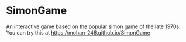 # SimonGame
An interactive game based on the popular simon game of the late 1970s.
You can try this at https://mohan-246.github.io/SimonGame
